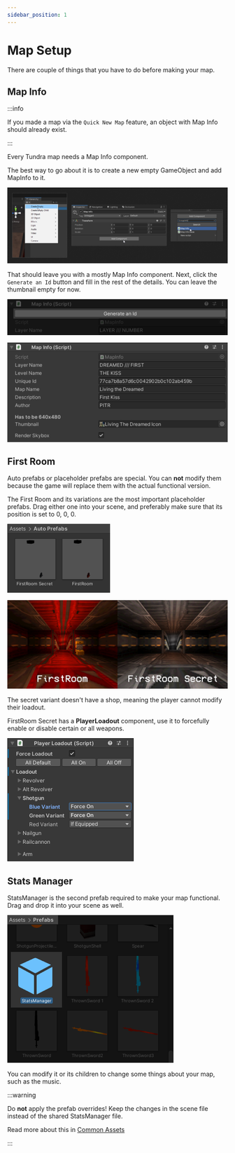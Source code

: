 ```yaml
---
sidebar_position: 1
---
```


# Map Setup

There are couple of things that you have to do before making your map.

## Map Info

:::info

If you made a map via the `Quick New Map` feature, an object with Map Info should already exist.

:::

Every Tundra map needs a Map Info component.

The best way to go about it is to create a new empty GameObject and add MapInfo to it.

![create empty](../_images/creating-map-info.png)

That should leave you with a mostly Map Info component.
Next, click the `Generate an Id` button and fill in the rest of the details. You can leave the thumbnail empty for now.

![empty map info component](../_images/empty-map-info-component.png)

![filled map info component](../_images/filled-map-info-component.png)

## First Room

Auto prefabs or placeholder prefabs are special. You can **not** modify them because the game will replace them with the actual functional version.

The First Room and its variations are the most important placeholder prefabs. Drag either one into your scene, and preferably make sure that its position is set to 0, 0, 0.

![first room prefabs](../_images/first-room-prefabs.png)

![first room comparison](../_images/first-room-comparison.png)

The secret variant doesn't have a shop, meaning the player cannot modify their loadout.

FirstRoom Secret has a **PlayerLoadout** component, use it to forcefully enable or disable certain or all weapons.

![custom loadout](../_images/custom-loadout.png)

## Stats Manager

StatsManager is the second prefab required to make your map functional. Drag and drop it into your scene as well.

![stats manager prefab](../_images/stats-manager-prefab.png)

You can modify it or its children to change some things about your map, such as the music.

:::warning

Do **not** apply the prefab overrides! Keep the changes in the scene file instead of the shared StatsManager file.

Read more about this in [Common Assets](common-assets)

:::

